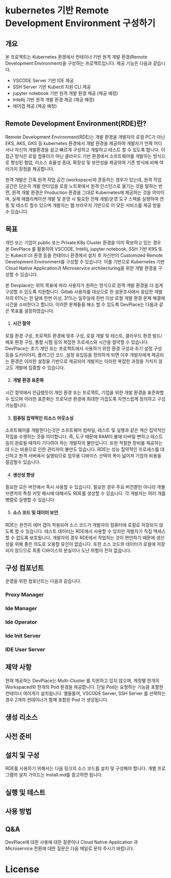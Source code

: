 # kubernetes 기반 Remote Development Environment 구성하기
## 개요
본 프로젝트는 Kubernetes 환경에서 컨테이너 기반 원격 개발 환경(Remote Development Environment)을 구성하는 프로젝트입니다. 제공 기능은 다음과 같습니다.
- VSCODE Server 기반 IDE 제공
- SSH Server 기반 Kubectl 지원 CLI 제공
- jupyter notebook 기반 원격 개발 환경 제공 (제공 예정)
- Intellij 기반 원격 개발 환경 제공 (제공 예정)
- 에어갭 제공 (제공 예정)

## Remote Development Environment(RDE)란?
Remote Development Environment(RDE)는 개발 환경을 개발자의 로컬 PC가 아닌 EKS, AKS, GKS 등 kubernetes 환경에서 개발 환경을 제공하여 
개발자가 언제 어디서나 자신의 개발환경을 쉽고 빠르게 구성하고 개발하고 테스트 할 수 있도록 합니다.
이 접근 방식은 로컬 컴퓨터가 아닌 클라우드 기반 환경에서 소프트웨어를 개발하는 방식으로 향상된 협업, 리소스 효율성 증대, 확장성 및 보안성을 제공하여 
기존 방식에 비해 여러가지 장점을 제공합니다. 

원격 개발은 간혹 원격 작업 공간 (workspace)와 혼동하는 경우가 있는데, 원격 작업 공간은 단순히 개발 런타임을 로컬 노트북에서 원격 인스턴스로 올기는 것을 말하는 반면, 
원격 개발 환경은 Production 환경을 그대로 Kubernetes에 제공하는 것을 의미이며, 실제 애플리케이션 개발 및 운영 시 필요한 전체 개발/운영 도구 스택을 
실행하여 연동 및 테스트 할수 있으며 개발자는 웹 브라우저 기반으로 이 모든 서비스를 제공 받을 수 있습니다. 

## 목표
개인 또는 기업이 public 또는 Private K8s Cluster 환경을 이미 확보하고 있는 경우 본 DevPlace 를 활용하여 VSCODE, Intellij, jupyter notebook, 
SSH 기반 K9S 또는 Kubectl cli 환경 등을 컨테이너 환경에서 설치 후 자신만의 Customized Remote Development Environment를 구성할 수 있습니다.
이를 기반으로 Kubernetes 기반 Cloud Native Application과 Microservice architecturing을 위한 개발 환경을 구성할 수 있습니다.

본 Devplace는 위의 목표에 따라 사용자가 원하는 방식으로 원객 개발 환경을 더 쉽게 구성할 수 있도록 지원합니다. 
Gitlab 사용자를 대상으로 한 설문조사에서 응답한 개발자의 61%는 한 달에 한번 이상, 31%는 일주일에 한번 이상 로컬 개발 환경 문제 해결에 시간을 소비한다고 합니다. 
이러한 문제들을 해소 할 수 있도록 DevPlace는 다음과 같은 목표롤 설정하였습니다.
1. #### 시간 절약
로컬 환경 구성, 프로젝트 환경에 맞추 구성, 로컬 개발 및 테스트, 클라우드 환경 빌드/배포 환경 구성, 통합 시험 등의 복잡한 프로세스와 시간을 절약할 수 있습니다.
DevPlace는 초기 개인 또는 프로젝트에서 사용하기 위한 환경 구성과 초기 설정 구성등을 도커이미지, 플러그인 코드 ,설정 유입등을 정의하게 되면 
이후 개발자에게 제공되는 환경은 이러한 설정을 기반으로 제공되어 개발자는 이러한 복잡한 과정을 거치지 않고도 개발에 집중할 수 있습니다.

2. #### 개발 환경 표준화
시간 절약에서 언급했듯이 개인 환경 또는 프로젝트, 기업을 위한 개발 환경을 표준화할 수 있으며 이러한 표준화는 프로덕션 환경에 최대한 가깝도록 자연스럽게 정의하고 구성 가능합니다. 

3. #### 컴퓨팅 집약적인 리소스 아웃소싱
소프트웨어를 개발한다는것은 소프트웨어 컴파일, 테스트 및 실행과 같은 계산 집약적인 작업을 수행하는 것을 의미합니다.
즉, 도구 때문에 RAM이 불에 타버릴 뻔하고 테스트 등이 완료될 때까지 기다려야 하는 개발자의 불만입니다. 
또한 적절한 장비를 제공하는 데 드는 비용으로 인한 관리자의 불만도 있습니다.
RDE는 성능 집약적인 프로세스를 대신하고 원격 서버에서 실행되므로 업무용 디바이스 선택의 폭이 넓어져 기업의 비용을 절감할수 있습니다.

4. #### 생산성 향상
필요한 모든 버전에서 즉시 사용할 수 있습니다. 필요한 경우 주요 버전뿐만 아니라 개별 브랜치의 특정 커밋 해시에 대해서도 RDE를 생성할 수 있습니다. 
각 개발자는 여러 개를 병렬로 실행할 수 있습니다

5. #### 소스 코드 및 데이터 보안
RDE는 완전히 에어 갭이 적용되어 소스 코드가 개발자의 컴퓨터에 로컬로 저장되지 않도록 할 수 있습니다.
테스트 데이터는 RDE에서 사용할 수 있지만 개발자가 직접 액세스할 수 없도록 보호됩니다.
개발자의 경우 RDE에서 작업하는 것이 편안하기 때문에 생산성을 위해 좋은 의도로 오용할 유인이 없습니다.
 또한 소스 코드와 데이터가 로컬에 저장되지 않으므로 최종 디바이스의 분실이나 도난 위험이 전혀 없습니다.

## 구성 컴포넌트
운영을 위한 컴포넌트는 다음과 같습니다.
### Proxy Manager 

### Ide Manager

### Ide Operator

### Ide Init Server

### IDE User Server 

## 제약 사항
현재 제공하는 DevPlace는 Multi-Cluster 를 지원하고 있지 않으며, 계정별 한개의 Workspaced와 한개의 Pod 환경을 제공합니다. 
단일 Pod는 요청하는 기능을 포함한 컨테이너 여러개가 설치됩니다. 
옐들들어, VSCODE Server, SSH Server 를 선택하는 경우 2개의 컨테이너가 함께 포함된 Pod 가 생성됩니다. 

## 생성 리소스 

## 사전 준비

## 설치 및 구성
RDE를 사용하기 위해서는 다음 링크의 소스 코드를 설치 및 구성해야 합니다. 
개별 프로그램의 설치 가이드는 Install.md를 참고하면 됩니다. 

## 실행 및 테스트

## 사용 방법

## Q&A
DevPlace에 대한 사용에 대한 질문이나 Cloud Native Application 과 Microservice 전환에 대한 질문은 다음 메일로 문의 주시기 바랍니다.

# License
